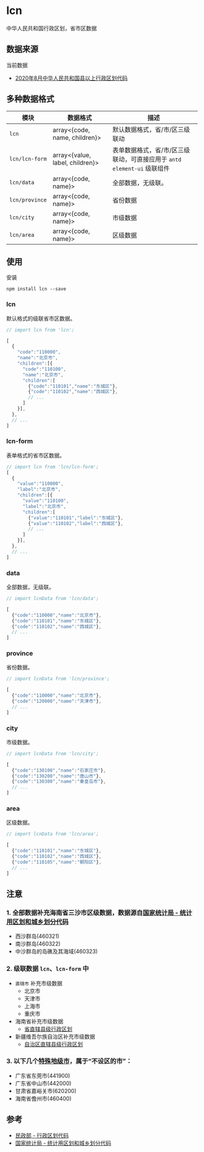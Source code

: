 # lcn

中华人民共和国行政区划，省市区数据

## 数据来源

当前数据

- [2020年8月中华人民共和国县以上行政区划代码](http://www.mca.gov.cn/article/sj/xzqh/2018/201804-12/20181011221630.html)

## 多种数据格式

模块  | 数据格式 | 描述
------------- | ------------- | -------------
`lcn` | array<{code, name, children}> | 默认数据格式，省/市/区三级联动
`lcn/lcn-form` | array<{value, label, children}> | 表单数据格式，省/市/区三级联动，可直接应用于 `antd` `element-ui` 级联组件
`lcn/data` | array<{code, name}> | 全部数据，无级联。
`lcn/province` | array<{code, name}> | 省份数据
`lcn/city` | array<{code, name}> | 市级数据
`lcn/area` | array<{code, name}> | 区级数据

## 使用

安装

```shell
npm install lcn --save
```

### lcn

默认格式的级联省市区数据。

```javascript
// import lcn from 'lcn';

[
  {
    "code":"110000",
    "name":"北京市",
    "children":[{
      "code":"110100",
      "name":"北京市",
      "children":[
        {"code":"110101","name":"东城区"},
        {"code":"110102","name":"西城区"},
        // ...
      ]
    }],
  },
  // ...
]
```

### lcn-form

表单格式的省市区数据。

```javascript
// import lcn from 'lcn/lcn-form';
[
  {
    "value":"110000",
    "label":"北京市",
    "children":[{
      "value":"110100",
      "label":"北京市",
      "children":[
        {"value":"110101","label":"东城区"},
        {"value":"110102","label":"西城区"},
        // ...
      ]
    }],
  },
  // ...
]
```

### data

全部数据，无级联。

```javascript
// import lcnData from 'lcn/data';

[
  {"code":"110000","name":"北京市"},
  {"code":"110101","name":"东城区"},
  {"code":"110102","name":"西城区"},
  // ...
]
```

### province

省份数据。

```javascript
// import lcnData from 'lcn/province';

[
  {"code":"110000","name":"北京市"},
  {"code":"120000","name":"天津市"},
  // ...
]
```

### city

市级数据。

```javascript
// import lcnData from 'lcn/city';

[
  {"code":"130100","name":"石家庄市"},
  {"code":"130200","name":"唐山市"},
  {"code":"130300","name":"秦皇岛市"},
  // ...
]
```

### area

区级数据。

```javascript
// import lcnData from 'lcn/area';

[
  {"code":"110101","name":"东城区"},
  {"code":"110102","name":"西城区"},
  {"code":"110105","name":"朝阳区"},
  // ...
]
```

## 注意

### 1. 全部数据补充海南省三沙市区级数据，数据源自[国家统计局 - 统计用区划和城乡划分代码](http://www.stats.gov.cn/tjsj/tjbz/tjyqhdmhcxhfdm/2019/46/4603.html)

  - 西沙群岛(460321)
  - 南沙群岛(460322)
  - 中沙群岛的岛礁及其海域(460323)

### 2. 级联数据 `lcn`、`lcn-form` 中

  - `直辖市` 补充市级数据
    - 北京市
    - 天津市
    - 上海市
    - 重庆市
  - 海南省补充市级数据
    - [省直辖县级行政区划](http://www.stats.gov.cn/tjsj/tjbz/tjyqhdmhcxhfdm/2019/46.html)
  - 新疆维吾尔族自治区补充市级数据
    - [自治区直辖县级行政区划](http://www.stats.gov.cn/tjsj/tjbz/tjyqhdmhcxhfdm/2019/65.html)

### 3. 以下几个[特殊地级市](https://baike.baidu.com/item/%E5%9C%B0%E7%BA%A7%E5%B8%82/2089621?fr=aladdin#4_1)，属于“不设区的市”：

- 广东省东莞市(441900)
- 广东省中山市(442000)
- 甘肃省嘉峪关市(620200)
- 海南省儋州市(460400)

## 参考

- [民政部 - 行政区划代码](http://www.mca.gov.cn/article/sj/xzqh/2020/)
- [国家统计局 - 统计用区划和城乡划分代码](http://www.stats.gov.cn/tjsj/tjbz/tjyqhdmhcxhfdm/)